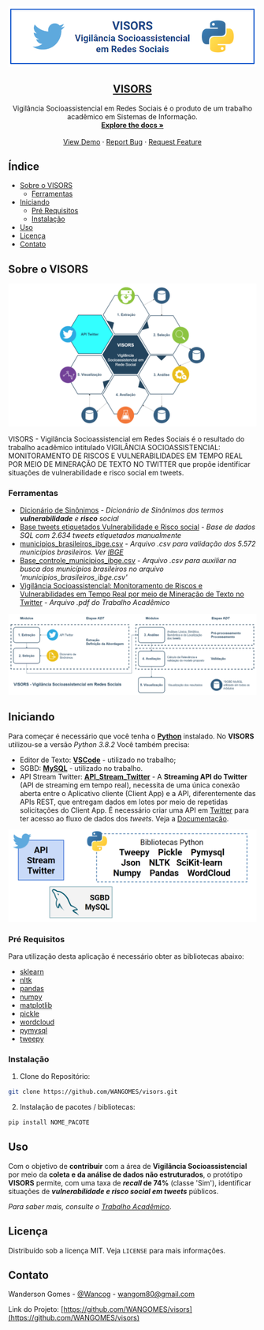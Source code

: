<!--
*** Thanks for checking out this README Template. If you have a suggestion that would
*** make this better, please fork the repo and create a pull request or simply open
*** an issue with the tag "enhancement".
*** Thanks again! Now go create something AMAZING! :D
***
***
***
*** To avoid retyping too much info. Do a search and replace for the following:
*** WANGOMES, visors, twitter_handle, wangom80@gmail.com
-->


<!-- PROJECT SHIELDS -->
<!--
*** I'm using markdown "reference style" links for readability.
*** Reference links are enclosed in brackets [ ] instead of parentheses ( ).
*** See the bottom of this document for the declaration of the reference variables
*** for contributors-url, forks-url, etc. This is an optional, concise syntax you may use.
*** https://www.markdownguide.org/basic-syntax/#reference-style-links
-->
<!--[![Contributors][contributors-shield]][contributors-url]
[![Forks][forks-shield]][forks-url]
[![Stargazers][stars-shield]][stars-url]
[![Issues][issues-shield]][issues-url]
[![MIT License][license-shield]][license-url]
[![LinkedIn][linkedin-shield]][linkedin-url]
-->


<!-- PROJECT LOGO -->
![logo VISORS][logo-path]
<br />
<!-- <p align="center">
  <a href="https://github.com/WANGOMES/visors">
    <img src="images/logo.png" alt="Logo" width="100" height="100">
  </a> -->

  <h2 align="center"><a href="https://github.com/WANGOMES/visors">VISORS</a></h2>

  <p align="center">Vigilância Socioassistencial em Redes Sociais é o produto de um trabalho acadêmico em Sistemas de Informação.
  <br />
    <a href="https://github.com/WANGOMES/visors"><strong>Explore the docs »</strong></a>
    <br />
    <br />
    <a href="https://github.com/WANGOMES/visors">View Demo</a>
    ·
    <a href="https://github.com/WANGOMES/visors/issues">Report Bug</a>
    ·
    <a href="https://github.com/WANGOMES/visors/issues">Request Feature</a>
  </p>
</p>



<!-- TABLE OF CONTENTS -->
## Índice

* [Sobre o VISORS](#sobre-o-visors)
  * [Ferramentas](#ferramentas)
* [Iniciando](#iniciando)
  * [Pré Requisitos](#pré-requisitos)
  * [Instalação](#instalação)
* [Uso](#uso)
* [Licença](#licença)
* [Contato](#contato)
<!--* [Acknowledgements](#acknowledgements)-->



<!-- ABOUT THE PROJECT -->
## Sobre o VISORS

![Product Name Screen Shot][product-screenshot]

VISORS - Vigilância Socioassistencial em Redes Sociais é o resultado do trabalho acadêmico intitulado VIGILÂNCIA SOCIOASSISTENCIAL: MONITORAMENTO DE RISCOS E VULNERABILIDADES EM TEMPO REAL POR MEIO DE MINERAÇÃO DE TEXTO NO TWITTER que propõe identificar situações de vulnerabilidade e risco social em tweets.

### Ferramentas

* [Dicionário de Sinônimos](./arquivos/stem_termos.txt) - _Dicionário de Sinônimos dos termos **vulnerabilidade** e **risco** social_
* [Base tweets etiquetados Vulnerabilidade e Risco social](./arquivos/data/lsa/feature_topicos.json) - _Base de dados SQL com 2.634 tweets etiquetados manualmente_ 
* [municipios_brasileiros_ibge.csv](./arquivos/municipios_brasileiros_ibge.csv) - _Arquivo .csv para validação dos 5.572 municípios brasileiros. Ver [IBGE](https://www.ibge.gov.br/geociencias/downloads-geociencias.html)_
* [Base_controle_municipios_ibge.csv](./arquivos/arq_controle_mun_bra_ibge.csv) - *Arquivo .csv para auxiliar na busca dos municípios brasileiros no arquivo 'municipios_brasileiros_ibge.csv'*
* [Vigilância Socioassistencial: Monitoramento de Riscos e Vulnerabilidades em Tempo Real por meio de Mineração de Texto no Twitter](https://drive.google.com/file/d/1sXuG8JTdBytPzg3U6Lg9nr_cM4Q-QNlI/view?usp=sharing) - *Arquivo .pdf do Trabalho Acadêmico*

![Modulos](./images/modulos.PNG)

<!-- GETTING STARTED -->
## Iniciando

Para começar é necessário que você tenha o **[Python](https://www.python.org/downloads/)** instalado. No **VISORS** utilizou-se a versão *Python 3.8.2*
Você também precisa:
* Editor de Texto: **[VSCode](https://code.visualstudio.com/download)** - utilizado no trabalho;
* SGBD: **[MySQL](https://www.mysql.com/downloads/)** - utilizado no trabalho.
* API Stream Twitter: **[API_Stream_Twitter](https://developer.twitter.com/en/docs/twitter-api)** - A **Streaming API do Twitter** (API de streaming em tempo real), necessita de uma única conexão aberta entre o Aplicativo cliente (Client App) e a API, diferentemente das APIs REST, que entregam dados em lotes por meio de repetidas solicitações do Client App. É necessário criar uma API em [Twitter](https://developer.twitter.com/en/docs/twitter-api) para ter acesso ao fluxo de dados dos *tweets*. Veja a [Documentação](https://developer.twitter.com/en/doc).

![Ferramentas](./images/ferramentas.PNG)

### Pré Requisitos

Para utilização desta aplicação é necessário obter as bibliotecas abaixo:
* [sklearn](https://scikit-learn.org/stable/index.html)
* [nltk](https://www.nltk.org/)
* [pandas](https://pandas.pydata.org/pandas-docs/stable/getting_started/install.html)
* [numpy](https://numpy.org/install/)
* [matplotlib](https://matplotlib.org/3.3.3/users/installing.html)
* [pickle](https://pypi.org/project/pickle5/)
* [wordcloud](https://pypi.org/project/wordcloud/)
* [pymysql](https://pypi.org/project/PyMySQL/)
* [tweepy](http://docs.tweepy.org/en/latest/install.html)


### Instalação

1. Clone do Repositório:
```sh
git clone https://github.com/WANGOMES/visors.git
```
2. Instalação de pacotes / bibliotecas:
```sh
pip install NOME_PACOTE
```



<!-- USAGE EXAMPLES -->
## Uso

Com o objetivo de **contribuir** com a área de **Vigilância Socioassistencial** por meio da **coleta e da análise de dados não estruturados**, o protótipo **VISORS** permite, com uma taxa de **_recall_ de 74%** (classe 'Sim'), identificar situações de ***vulnerabilidade e risco social em tweets*** públicos. 

_Para saber mais, consulte o [Trabalho Acadêmico](https://drive.google.com/file/d/1sXuG8JTdBytPzg3U6Lg9nr_cM4Q-QNlI/view?usp=sharing)_.

<!-- ROADMAP -->
<!--## Roadmap

See the [open issues](https://github.com/WANGOMES/visors/issues) for a list of proposed features (and known issues).

-->

<!-- CONTRIBUTING -->
<!--## Contributing

Contributions are what make the open source community such an amazing place to be learn, inspire, and create. Any contributions you make are **greatly appreciated**.

1. Fork the Project
2. Create your Feature Branch (`git checkout -b feature/AmazingFeature`)
3. Commit your Changes (`git commit -m 'Add some AmazingFeature'`)
4. Push to the Branch (`git push origin feature/AmazingFeature`)
5. Open a Pull Request

-->

<!-- LICENSE -->
## Licença

Distribuído sob a licença MIT. Veja `LICENSE` para mais informações.


<!-- CONTACT -->
## Contato

Wanderson Gomes - [@Wancog](https://twitter.com/Wancog) - wangom80@gmail.com

Link do Projeto: [https://github.com/WANGOMES/visors](https://github.com/WANGOMES/visors)



<!-- ACKNOWLEDGEMENTS -->
<!--## Acknowledgements

* []()
* []()
* []()-->





<!-- MARKDOWN LINKS & IMAGES -->
<!-- https://www.markdownguide.org/basic-syntax/#reference-style-links -->
<!--[contributors-shield]: https://img.shields.io/github/contributors/WANGOMES/visors.svg?style=flat-square
[contributors-url]: https://github.com/WANGOMES/visors/graphs/contributors
[forks-shield]: https://img.shields.io/github/forks/WANGOMES/visors.svg?style=flat-square
[forks-url]: https://github.com/WANGOMES/visors/network/members
[stars-shield]: https://img.shields.io/github/stars/WANGOMES/visors.svg?style=flat-square
[stars-url]: https://github.com/WANGOMES/visors/stargazers
[issues-shield]: https://img.shields.io/github/issues/WANGOMES/visors.svg?style=flat-square
[issues-url]: https://github.com/WANGOMES/visors/issues
[license-shield]: https://img.shields.io/github/license/WANGOMES/visors.svg?style=flat-square
[license-url]: https://github.com/WANGOMES/visors/blob/master/LICENSE.txt
[linkedin-shield]: https://img.shields.io/badge/-LinkedIn-black.svg?style=flat-square&logo=linkedin&colorB=555
[linkedin-url]: https://linkedin.com/in/WANGOMES-->
[product-screenshot]: ./images/visors.png
[logo-path]: ./images/logo.png
